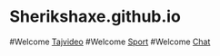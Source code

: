 # Sherikshaxe.github.io
#Welcome [Tajvideo](https://sherikshaxe.github.io/videosite/)
#Welcome [Sport](https://sherikshaxe.github.io/ISMOIL/)
#Welcome [Chat](https://sherikshaxe.github.io/testcenter-87/)
